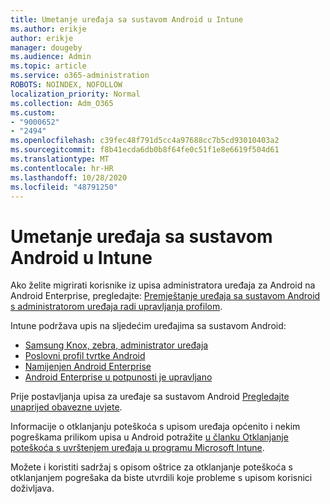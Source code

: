 ```yaml
---
title: Umetanje uređaja sa sustavom Android u Intune
ms.author: erikje
author: erikje
manager: dougeby
ms.audience: Admin
ms.topic: article
ms.service: o365-administration
ROBOTS: NOINDEX, NOFOLLOW
localization_priority: Normal
ms.collection: Adm_O365
ms.custom:
- "9000652"
- "2494"
ms.openlocfilehash: c39fec48f791d5cc4a97688cc7b5cd93010403a2
ms.sourcegitcommit: f8b41ecda6db0b8f64fe0c51f1e8e6619f504d61
ms.translationtype: MT
ms.contentlocale: hr-HR
ms.lasthandoff: 10/28/2020
ms.locfileid: "48791250"
---
```

# <a name="enrolling-android-devices-into-intune"></a>Umetanje uređaja sa sustavom Android u Intune

Ako želite migrirati korisnike iz upisa administratora uređaja za Android na Android Enterprise, pregledajte: [Premještanje uređaja sa sustavom Android s administratorom uređaja radi upravljanja profilom](https://docs.microsoft.com/mem/intune/enrollment/android-move-device-admin-work-profile).

Intune podržava upis na sljedećim uređajima sa sustavom Android:  

- [Samsung Knox, zebra, administrator uređaja](https://docs.microsoft.com/mem/intune/enrollment/android-enroll-device-administrator)
- [Poslovni profil tvrtke Android](https://docs.microsoft.com/mem/intune/enrollment/android-enterprise-overview)
- [Namijenjen Android Enterprise](https://docs.microsoft.com/mem/intune/enrollment/android-dedicated-devices-fully-managed-enroll)
- [Android Enterprise u potpunosti je upravljano](https://docs.microsoft.com/mem/intune/enrollment/android-fully-managed-enroll)

Prije postavljanja upisa za uređaje sa sustavom Android [Pregledajte unaprijed obavezne uvjete](https://docs.microsoft.com/intune/enrollment/android-enroll).  

Informacije o otklanjanju poteškoća s upisom uređaja općenito i nekim pogreškama prilikom upisa u Android potražite [u članku Otklanjanje poteškoća s uvrštenjem uređaja u programu Microsoft Intune](https://docs.microsoft.com/mem/intune/enrollment/troubleshoot-android-enrollment).

Možete i koristiti sadržaj s opisom oštrice za otklanjanje poteškoća s otklanjanjem pogrešaka da biste utvrdili koje probleme s upisom korisnici doživljava.
